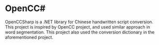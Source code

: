 # OpenCC#

OpenCCSharp is a .NET library for Chinese handwritten script conversion. This project is inspired by OpenCC project, and used similar approach in word segmentation. This project also used the conversion dictionary in the aforementioned project.



